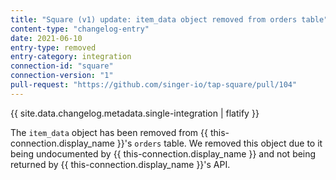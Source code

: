 ```yaml
---
title: "Square (v1) update: item_data object removed from orders table"
content-type: "changelog-entry"
date: 2021-06-10
entry-type: removed
entry-category: integration
connection-id: "square"
connection-version: "1"
pull-request: "https://github.com/singer-io/tap-square/pull/104"
---
```

{{ site.data.changelog.metadata.single-integration | flatify }}

The `item_data` object has been removed from {{ this-connection.display_name }}'s `orders` table. We removed this object due to it being undocumented by {{ this-connection.display_name }} and not being returned by {{ this-connection.display_name }}'s API.